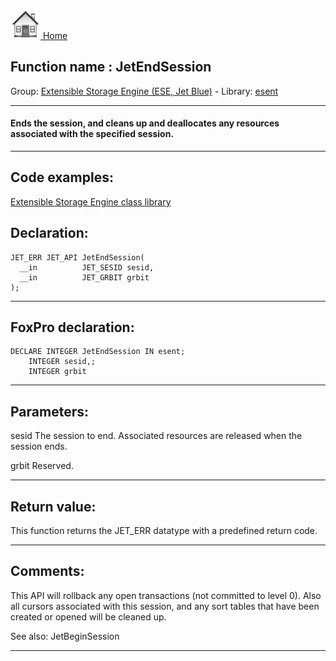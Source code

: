 [<img src="../../images/home.png"> Home ](https://github.com/VFPX/Win32API)  

## Function name : JetEndSession
Group: [Extensible Storage Engine (ESE, Jet Blue)](../../functions_group.md#Extensible_Storage_Engine_(ESE,_Jet_Blue))  -  Library: [esent](../../libraries.md#esent)  
***  


#### Ends the session, and cleans up and deallocates any resources associated with the specified session.
***  


## Code examples:
[Extensible Storage Engine class library](../../samples/sample_532.md)  

## Declaration:
```foxpro  
JET_ERR JET_API JetEndSession(
  __in          JET_SESID sesid,
  __in          JET_GRBIT grbit
);  
```  
***  


## FoxPro declaration:
```foxpro  
DECLARE INTEGER JetEndSession IN esent;
	INTEGER sesid,;
	INTEGER grbit  
```  
***  


## Parameters:
sesid 
The session to end. Associated resources are released when the session ends.

grbit 
Reserved.
  
***  


## Return value:
This function returns the JET_ERR datatype with a predefined return code.  
***  


## Comments:
This API will rollback any open transactions (not committed to level 0). Also all cursors associated with this session, and any sort tables that have been created or opened will be cleaned up.  
  
See also: JetBeginSession   
  
***  

